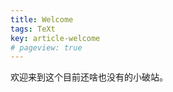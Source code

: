 ```yaml
---
title: Welcome
tags: TeXt
key: article-welcome
# pageview: true
---
```


<!--
 * @Date: 2020-04-21 08:06:52
 * @LastEditTime: 2020-10-13 15:19:46
 * @LastEditors: Li Xiang
 * @Description: 
 * @FilePath: \notlixiang.github.io\_posts\2020-10-1-welcome.md
-->

欢迎来到这个目前还啥也没有的小破站。